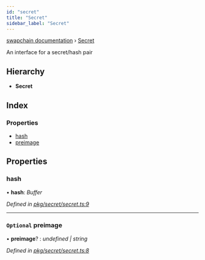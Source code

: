 ```yaml
---
id: "secret"
title: "Secret"
sidebar_label: "Secret"
---
```


[swapchain documentation](../globals.md) › [Secret](secret.md)

An interface for a secret/hash pair

## Hierarchy

- **Secret**

## Index

### Properties

- [hash](secret.md#hash)
- [preimage](secret.md#optional-preimage)

## Properties

### hash

• **hash**: _Buffer_

_Defined in [pkg/secret/secret.ts:9](https://github.com/chronark/swapchain/blob/6beff0a/src/pkg/secret/secret.ts#L9)_

---

### `Optional` preimage

• **preimage**? : _undefined | string_

_Defined in [pkg/secret/secret.ts:8](https://github.com/chronark/swapchain/blob/6beff0a/src/pkg/secret/secret.ts#L8)_
